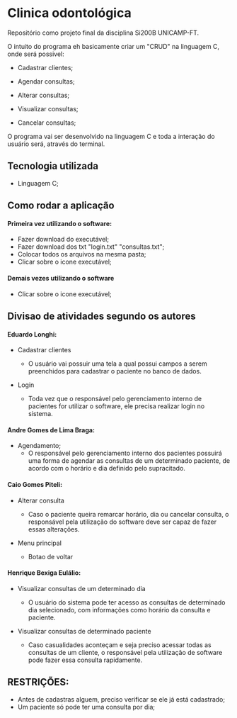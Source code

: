 # Clinica odontológica
Repositório como projeto final da disciplina Si200B UNICAMP-FT.

O intuito do programa eh basicamente criar um "CRUD" na linguagem C, onde será possivel:

- Cadastrar clientes; 
    
- Agendar consultas;
    
- Alterar consultas;
    
- Visualizar consultas;
    
- Cancelar consultas;

O programa vai ser desenvolvido na linguagem C e toda a interação do usuário será, através do terminal.

## Tecnologia utilizada
- Linguagem C;

## Como rodar a aplicação
#### Primeira vez utilizando o software:
- Fazer download do executável;
- Fazer download dos txt "login.txt" "consultas.txt";
- Colocar todos os arquivos na mesma pasta;
- Clicar sobre o icone executável;
#### Demais vezes utilizando o software
- Clicar sobre o icone executável;

## Divisao de atividades segundo os autores

#### Eduardo Longhi:

- Cadastrar clientes
	- O usuário vai possuir uma tela a qual possui campos a serem preenchidos para cadastrar o
	paciente no banco de dados.
        
- Login
	- Toda vez que o responsável pelo gerenciamento interno de pacientes for utilizar o software,
	ele precisa realizar login no sistema.

#### Andre Gomes de Lima Braga:

- Agendamento;
	- O responsável pelo gerenciamento interno dos pacientes possuirá uma forma de agendar as
	consultas de um determinado paciente, de acordo com o horário e dia definido pelo supracitado.


#### Caio Gomes Piteli:

- Alterar consulta
	- Caso o paciente queira remarcar horário, dia ou cancelar consulta, o responsável pela
	utilização do software deve ser capaz de fazer essas alterações.

- Menu principal
	- Botao de voltar

#### Henrique Bexiga Eulálio:

- Visualizar consultas de um determinado dia
	- O usuário do sistema pode ter acesso as consultas de determinado dia selecionado, com
	informações como horário da consulta e paciente.

- Visualizar consultas de determinado paciente
	- Caso casualidades aconteçam e seja preciso acessar todas as consultas de um cliente, o
	responsável pela utilização de software pode fazer essa consulta rapidamente.


## RESTRIÇÕES:
- Antes de cadastras alguem, preciso verificar se ele já está cadastrado;
- Um paciente só pode ter uma consulta por dia;
